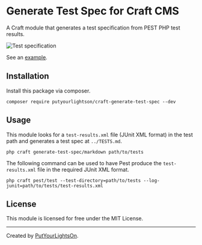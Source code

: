 # Generate Test Spec for Craft CMS

A Craft module that generates a test specification from PEST PHP test results.

![Test specification](https://putyourlightson.com/assets/images/articles/blitz-test-spec-screenshot.png)

See an [example](https://github.com/putyourlightson/craft-blitz/blob/develop/tests/TESTS.md).

## Installation

Install this package via composer.

```shell
composer require putyourlightson/craft-generate-test-spec --dev
```

## Usage

This module looks for a `test-results.xml` file (JUnit XML format) in the test path and generates a test spec at `../TESTS.md`.

```shell
php craft generate-test-spec/markdown path/to/tests
```

The following command can be used to have Pest produce the `test-results.xml` file in the required JUnit XML format.

```shell
php craft pest/test --test-directory=path/to/tests --log-junit=path/to/tests/test-results.xml
```

## License

This module is licensed for free under the MIT License.

---

Created by [PutYourLightsOn](https://putyourlightson.com/).
